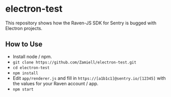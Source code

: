 # electron-test

This repository shows how the Raven-JS SDK for Sentry is bugged with Electron projects.

How to Use
----------

* Install node / npm.
* `git clone https://github.com/Zamiell/electron-test.git`
* `cd electron-test`
* `npm install`
* Edit `app/renderer.js` and fill in `https://[a1b1c1]@sentry.io/[12345]` with the values for your Raven account / app.
* `npm start`
